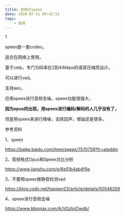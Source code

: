 ```yaml
---
title: 音频之speex
date: 2020-07-31 09:42:51
tags:
	- 音频
---
```


1

speex是一套codec。

适合在网络上使用。

基于celp，专门为码率在2到44kbps的语音压缩而设计。

可以进行vad。

支持aec。

应用speex进行音频去噪，speex功能很强大，

**因为opus的出现，用speex进行编码/解码的人几乎没有了，**

但是用speex来进行降噪，去除回声，增益还是很多。



参考资料

1、speex

https://baike.baidu.com/item/speex/7570759?fr=aladdin

2、音频格式Opus和Speex对比分析

https://www.jianshu.com/p/6e51b4ab4f9a

3、不要用speex做静音检测vad

https://blog.csdn.net/happen23/article/details/50546259

4、speex进行音频去噪

https://www.bbsmax.com/A/VGzlojOwdb/